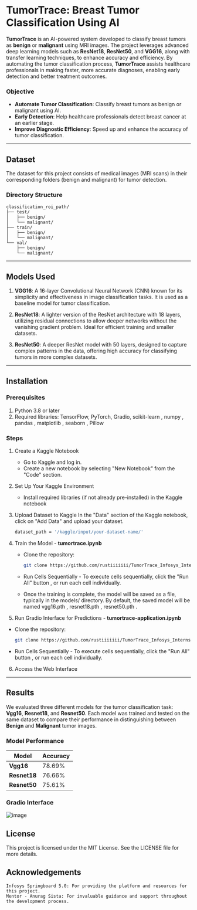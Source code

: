 # **TumorTrace: Breast Tumor Classification Using AI**

**TumorTrace** is an AI-powered system developed to classify breast tumors as **benign** or **malignant** using MRI images. The project leverages advanced deep learning models such as **ResNet18**, **ResNet50**, and **VGG16**, along with transfer learning techniques, to enhance accuracy and efficiency. By automating the tumor classification process, **TumorTrace** assists healthcare professionals in making faster, more accurate diagnoses, enabling early detection and better treatment outcomes.

### **Objective**

- **Automate Tumor Classification**: Classify breast tumors as benign or malignant using AI.
- **Early Detection**: Help healthcare professionals detect breast cancer at an earlier stage.
- **Improve Diagnostic Efficiency**: Speed up and enhance the accuracy of tumor classification.

---

## **Dataset**

The dataset for this project consists of medical images (MRI scans) in their corresponding folders (benign and malignant) for tumor detection. 


### Directory Structure
```text
classification_roi_path/
├── test/                 
│   ├── benign/            
│   └── malignant/         
├── train/                 
│   ├── benign/            
│   └── malignant/        
└── val/                   
    ├── benign/            
    └── malignant/         

```
---

## **Models Used**

1. **VGG16**: A 16-layer Convolutional Neural Network (CNN) known for its simplicity and effectiveness in image classification tasks. It is used as a baseline model for tumor classification.
  
2. **ResNet18**: A lighter version of the ResNet architecture with 18 layers, utilizing residual connections to allow deeper networks without the vanishing gradient problem. Ideal for efficient training and smaller datasets.

3. **ResNet50**: A deeper ResNet model with 50 layers, designed to capture complex patterns in the data, offering high accuracy for classifying tumors in more complex datasets.

---

## **Installation**

### **Prerequisites**
1. Python 3.8 or later
2. Required libraries: TensorFlow, PyTorch, Gradio, scikit-learn , numpy , pandas , matplotlib , seaborn , Pillow 

### **Steps**

1. Create a Kaggle Notebook
    - Go to Kaggle and log in.
    - Create a new notebook by selecting "New Notebook" from the "Code" section.
      
2. Set Up Your Kaggle Environment
   - Install required libraries (if not already pre-installed) in the Kaggle notebook

3. Upload Dataset to Kaggle
    In the "Data" section of the Kaggle notebook, click on "Add Data" and upload your dataset.
    ```bash
    dataset_path = '/kaggle/input/your-dataset-name/'

4. Train the Model - **tumortrace.ipynb**
   - Clone the repository:
      ```bash
      git clone https://github.com/rustiiiiiii/TumorTrace_Infosys_Internship_Oct2024/tree/Kumud/Kumud/Code/tumortrace.ipynb
      
   - Run Cells Sequentially - 
     To execute cells sequentially, click the "Run All" button , or run each cell individually.
     
   - Once the training is complete, the model will be saved as a file, typically in the models/ directory. By default, the saved model will be       named vgg16.pth , resnet18.pth , resnet50.pth .

5.  Run Gradio Interface for Predictions - **tumortrace-application.ipynb**
  - Clone the repository:
      ```bash
      git clone https://github.com/rustiiiiiii/TumorTrace_Infosys_Internship_Oct2024/tree/Kumud/Kumud/Code/tumortrace-application.ipynb
      
   - Run Cells Sequentially - 
     To execute cells sequentially, click the "Run All" button , or run each cell individually.
     
6. Access the Web Interface
   
---

## **Results**

We evaluated three different models for the tumor classification task: **Vgg16**, **Resnet18**, and **Resnet50**. Each model was trained and tested on the same dataset to compare their performance in distinguishing between **Benign** and **Malignant** tumor images.

### Model Performance

| Model         | Accuracy | 
|---------------|----------|
| **Vgg16**     | 78.69%   | 
| **Resnet18**  | 76.66%   | 
| **Resnet50**  | 75.61%   | 

### Gradio Interface
![image](https://github.com/user-attachments/assets/0dfbf718-9e1d-41fe-b8b6-31cf61074334)

## **License**

This project is licensed under the MIT License. See the LICENSE file for more details.

## **Acknowledgements**
    Infosys Springboard 5.0: For providing the platform and resources for this project.
    Mentor - Anurag Sista: For invaluable guidance and support throughout the development process.
